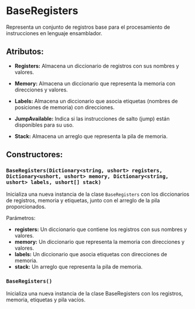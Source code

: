 <body>
    <h1>BaseRegisters</h1>
    <p>Representa un conjunto de registros base para el procesamiento de instrucciones en lenguaje ensamblador.</p>
    <h2>Atributos:</h2>
    <ul>
        <li>
            <p><strong>Registers:</strong> Almacena un diccionario de registros con sus nombres y valores.</p>
        </li>
        <li>
            <p><strong>Memory:</strong> Almacena un diccionario que representa la memoria con direcciones y valores.</p>
        </li>
        <li>
            <p><strong>Labels:</strong> Almacena un diccionario que asocia etiquetas (nombres de posiciones de memoria) con direcciones.</p>
        </li>
        <li>
            <p><strong>JumpAvailable:</strong> Indica si las instrucciones de salto (jump) están disponibles para su uso.</p>
        </li>
        <li>
            <p><strong>Stack:</strong> Almacena un arreglo que representa la pila de memoria.</p>
        </li>
    </ul>
    <h2>Constructores:</h2>
    <h3><code>BaseRegisters(Dictionary&lt;string, ushort&gt; registers, Dictionary&lt;ushort, ushort&gt; memory, Dictionary&lt;string, ushort&gt; labels, ushort[] stack)</code></h3>
    <p>Inicializa una nueva instancia de la clase <code>BaseRegisters</code> con los diccionarios de registros, memoria y etiquetas, junto con el arreglo de la pila proporcionados.</p>
    <p>Parámetros:</p>
    <ul>
        <li><strong>registers:</strong> Un diccionario que contiene los registros con sus nombres y valores.</li>
        <li><strong>memory:</strong> Un diccionario que representa la memoria con direcciones y valores.</li>
        <li><strong>labels:</strong> Un diccionario que asocia etiquetas con direcciones de memoria.</li>
        <li><strong>stack:</strong> Un arreglo que representa la pila de memoria.</li>
    </ul>
    <h3><code>BaseRegisters()</code></h3>
    <p> Inicializa una nueva instancia de la clase BaseRegisters con los registros, memoria, etiquetas y pila vacíos.</p>
</body>
